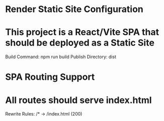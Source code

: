 # Render Static Site Configuration
# This project is a React/Vite SPA that should be deployed as a Static Site

Build Command: npm run build
Publish Directory: dist

# SPA Routing Support
# All routes should serve index.html
Rewrite Rules:
  /* -> /index.html (200)
